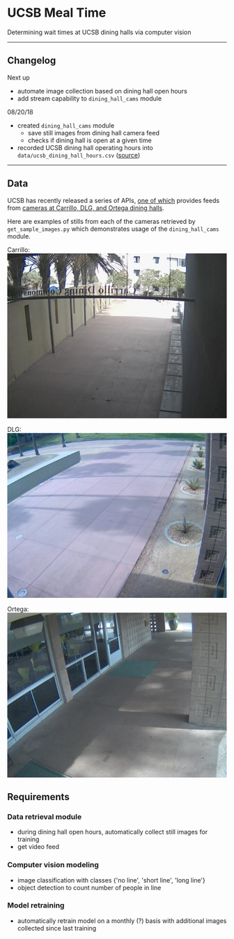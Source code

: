 # UCSB Meal Time
Determining wait times at UCSB dining halls via computer vision

---
## Changelog
Next up
- automate image collection based on dining hall open hours
- add stream capability to `dining_hall_cams` module

08/20/18
- created `dining_hall_cams` module
    + save still images from dining hall camera feed
    + checks if dining hall is open at a given time
- recorded UCSB dining hall operating hours into `data/ucsb_dining_hall_hours.csv` ([source](http://www.housing.ucsb.edu/dining/dining-commons-hours%E2%80%94academic-year))
---


## Data 
UCSB has recently released a series of APIs, [one of which](https://developer.ucsb.edu/apis/dining/dining-cams-v1) provides feeds from [cameras at Carrillo, DLG, and Ortega dining halls](http://www.housing.ucsb.edu/dining/dining-cams).

Here are examples of stills from each of the cameras retrieved by `get_sample_images.py` which demonstrates usage of the `dining_hall_cams` module.

Carrillo:  
![](img/carrillo_sample.jpg)

DLG:  
![](img/de-la-guerra_sample.jpg)

Ortega:  
![](img/ortega_sample.jpg)


## Requirements
### Data retrieval module
- during dining hall open hours, automatically collect still images for training
- get video feed

### Computer vision modeling
- image classification with classes {'no line', 'short line', 'long line'}
- object detection to count number of people in line

### Model retraining
- automatically retrain model on a monthly (?) basis with additional images collected since last training

